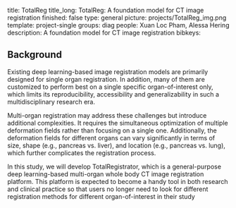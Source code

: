 title: TotalReg
title_long: TotalReg: A foundation model for CT image registration
finished: false
type: general
picture: projects/TotalReg_img.png
template: project-single
groups: diag
people: Xuan Loc Pham, Alessa Hering
description: A foundation model for CT image registration
bibkeys: 

## Background
Existing deep learning-based image registration models are primarily designed for single organ registration. In addition, many of them are customized to perform best on a single specific organ-of-interest only, which limits its reproducibility, accessibility and generalizability in such a multidisciplinary research era.  

Multi-organ registration may address these challenges but introduce additional complexities. It requires the simultaneous optimization of multiple deformation fields rather than focusing on a single one. Additionally, the deformation fields for different organs can vary significantly in terms of size, shape (e.g., pancreas vs. liver), and location (e.g., pancreas vs. lung), which further complicates the registration process. 

In this study, we will develop TotalRegistrator, which is a general-purpose deep learning-based multi-organ whole body CT image registration platform. This platform is expected to become a handy tool in both research and clinical practice so that users no longer need to look for different registration methods for different organ-of-interest in their study 

